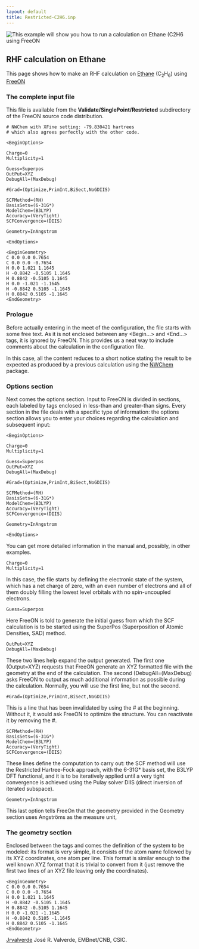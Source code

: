 ```yaml
---
layout: default
title: Restricted-C2H6.inp
---
```


![This example will show you how to run a calculation on [Ethane](http://en.wikipedia.org/Ethane) (C<sub>2</sub>H<sub>6</sub> using [FreeON](http://freeon.org) ](C2h6_eldens.png "This example will show you how to run a calculation on Ethane (C2H6 using FreeON ")

RHF calculation on Ethane
-------------------------

This page shows how to make an RHF calculation on [Ethane](http://en.wikipedia.org/Ethane) (C<sub>2</sub>H<sub>6</sub>) using [FreeON](http://freeon.org)

### The complete input file

This file is available from the **Validate/SinglePoint/Restricted** subdirectory of the FreeON source code distribution.


    # NWChem with XFine setting: -79.830421 hartrees
    # which also agrees perfectly with the other code.

    <BeginOptions>

    Charge=0
    Multiplicity=1

    Guess=Superpos
    OutPut=XYZ
    DebugAll=(MaxDebug)

    #Grad=(Optimize,PrimInt,BiSect,NoGDIIS)

    SCFMethod=(RH)
    BasisSets=(6-31G*)
    ModelChem=(B3LYP)
    Accuracy=(VeryTight)
    SCFConvergence=(DIIS)

    Geometry=InAngstrom

    <EndOptions>

    <BeginGeometry>
    C 0.0 0.0 0.7654
    C 0.0 0.0 -0.7654
    H 0.0 1.021 1.1645
    H -0.8842 -0.5105 1.1645
    H 0.8842 -0.5105 1.1645
    H 0.0 -1.021 -1.1645
    H -0.8842 0.5105 -1.1645
    H 0.8842 0.5105 -1.1645
    <EndGeometry>

### Prologue

Before actually entering in the meet of the configuration, the file starts with some free text. As it is not enclosed between any <Begin...> and <End...> tags, it is ignored by FreeON. This provides us a neat way to include comments about the calculation in the configuration file.

In this case, all the content reduces to a short notice stating the result to be expected as produced by a previous calculation using the [NWChem](http://www.nwchem-sw.org) package.

### Options section

Next comes the options section. Input to FreeON is divided in sections, each labeled by tags enclosed in less-than and greater-than signs. Every section in the file deals with a specific type of information: the options section allows you to enter your choices regarding the calculation and subsequent input:

    <BeginOptions>

    Charge=0
    Multiplicity=1

    Guess=Superpos
    OutPut=XYZ
    DebugAll=(MaxDebug)

    #Grad=(Optimize,PrimInt,BiSect,NoGDIIS)

    SCFMethod=(RH)
    BasisSets=(6-31G*)
    ModelChem=(B3LYP)
    Accuracy=(VeryTight)
    SCFConvergence=(DIIS)

    Geometry=InAngstrom

    <EndOptions>

You can get more detailed information in the manual and, possibly, in other examples.

    Charge=0
    Multiplicity=1

In this case, the file starts by defining the electronic state of the system, which has a net charge of zero, with an even number of electrons and all of them doubly filling the lowest level orbitals with no spin-uncoupled electrons.

    Guess=Superpos

Here FreeON is told to generate the initial guess from which the SCF calculation is to be started using the SuperPos (Superposition of Atomic Densities, SAD) method.

    OutPut=XYZ
    DebugAll=(MaxDebug)

These two lines help expand the output generated. The first one (Output=XYZ) requests that FreeON generate an XYZ formatted file with the geometry at the end of the calculation. The second (DebugAll=(MaxDebug) asks FreeON to output as much additional information as possible during the calculation. Normally, you will use the first line, but not the second.

    #Grad=(Optimize,PrimInt,BiSect,NoGDIIS)

This is a line that has been invalidated by using the \# at the beginning. Without it, it would ask FreeON to optimize the structure. You can reactivate it by removing the \#.

    SCFMethod=(RH)
    BasisSets=(6-31G*)
    ModelChem=(B3LYP)
    Accuracy=(VeryTight)
    SCFConvergence=(DIIS)

These lines define the computation to carry out: the SCF method will use the Restricted Hartree-Fock approach, with the 6-31G\* basis set, the B3LYP DFT functional, and it is to be iteratively applied until a very tight convergence is achieved using the Pulay solver DIIS (direct inversion of iterated subspace).

    Geometry=InAngstrom

This last option tells FreeOn that the geometry provided in the Geometry section uses Angströms as the measure unit,

### The geometry section

Enclosed between the tags **<BeginGeometry>** and **<EndGeometry>** comes the definition of the system to be modeled: its format is very simple, it consists of the atom name followed by its XYZ coordinates, one atom per line. This format is similar enough to the well known XYZ format that it is trivial to convert from it (just remove the first two lines of an XYZ file leaving only the coordinates).

    <BeginGeometry>
    C 0.0 0.0 0.7654
    C 0.0 0.0 -0.7654
    H 0.0 1.021 1.1645
    H -0.8842 -0.5105 1.1645
    H 0.8842 -0.5105 1.1645
    H 0.0 -1.021 -1.1645
    H -0.8842 0.5105 -1.1645
    H 0.8842 0.5105 -1.1645
    <EndGeometry>

[Jrvalverde](User:Jrvalverde "wikilink") José R. Valverde, EMBnet/CNB, CSIC.
